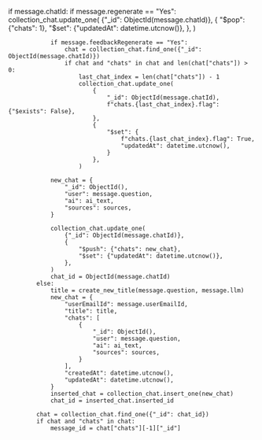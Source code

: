 if message.chatId:
                if message.regenerate == "Yes":
                    collection_chat.update_one(
                        {"_id": ObjectId(message.chatId)},
                        {
                            "$pop": {"chats": 1},
                            "$set": {"updatedAt": datetime.utcnow()},
                        },
                    )

                if message.feedbackRegenerate == "Yes":
                    chat = collection_chat.find_one({"_id": ObjectId(message.chatId)})
                    if chat and "chats" in chat and len(chat["chats"]) > 0:
                        last_chat_index = len(chat["chats"]) - 1
                        collection_chat.update_one(
                            {
                                "_id": ObjectId(message.chatId),
                                f"chats.{last_chat_index}.flag": {"$exists": False},
                            },
                            {
                                "$set": {
                                    f"chats.{last_chat_index}.flag": True,
                                    "updatedAt": datetime.utcnow(),
                                }
                            },
                        )

                new_chat = {
                    "_id": ObjectId(),
                    "user": message.question,
                    "ai": ai_text,
                    "sources": sources,
                }

                collection_chat.update_one(
                    {"_id": ObjectId(message.chatId)},
                    {
                        "$push": {"chats": new_chat},
                        "$set": {"updatedAt": datetime.utcnow()},
                    },
                )
                chat_id = ObjectId(message.chatId)
            else:
                title = create_new_title(message.question, message.llm)
                new_chat = {
                    "userEmailId": message.userEmailId,
                    "title": title,
                    "chats": [
                        {
                            "_id": ObjectId(),
                            "user": message.question,
                            "ai": ai_text,
                            "sources": sources,
                        }
                    ],
                    "createdAt": datetime.utcnow(),
                    "updatedAt": datetime.utcnow(),
                }
                inserted_chat = collection_chat.insert_one(new_chat)
                chat_id = inserted_chat.inserted_id

            chat = collection_chat.find_one({"_id": chat_id})
            if chat and "chats" in chat:
                message_id = chat["chats"][-1]["_id"]
